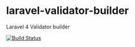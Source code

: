laravel-validator-builder
=========================

Laravel 4 Validator builder

[![Build Status](https://travis-ci.org/shin1x1/laravel-validator-builder.svg?branch=master)](https://travis-ci.org/shin1x1/laravel-validator-builder)
